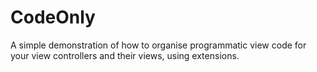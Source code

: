 # CodeOnly

A simple demonstration of how to organise programmatic view code for your view controllers and their views, using extensions.
